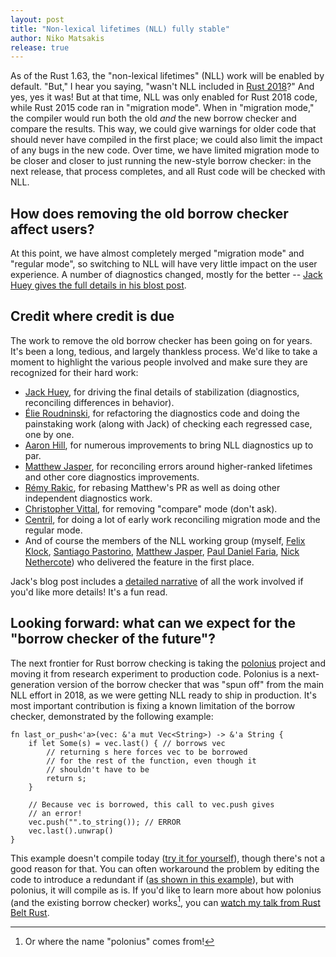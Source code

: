 ```yaml
---
layout: post
title: "Non-lexical lifetimes (NLL) fully stable"
author: Niko Matsakis
release: true
---
```


As of the Rust 1.63, the "non-lexical lifetimes" (NLL) work will be enabled by default. "But," I hear you saying, "wasn't NLL included in [Rust 2018]?" And yes, yes it was! But at that time, NLL was only enabled for Rust 2018 code, while Rust 2015 code ran in "migration mode". When in "migration mode," the compiler would run both the old *and* the new borrow checker and compare the results. This way, we could give warnings for older code that should never have compiled in the first place; we could also limit the impact of any bugs in the new code. Over time, we have limited migration mode to be closer and closer to just running the new-style borrow checker: in the next release, that process completes, and all Rust code will be checked with NLL. 

[Rust 2018]: https://blog.rust-lang.org/2018/12/06/Rust-1.31-and-rust-2018.html

## How does removing the old borrow checker affect users?

At this point, we have almost completely merged "migration mode" and "regular mode", so switching to NLL will have very little impact on the user experience. A number of diagnostics changed, mostly for the better -- [Jack Huey gives the full details in his blost post](https://jackh726.github.io/rust/2022/06/10/nll-stabilization.html).

## Credit where credit is due

The work to remove the old borrow checker has been going on for years. It's been a long, tedious, and largely thankless process. We'd like to take a moment to highlight the various people involved and make sure they are recognized for their hard work:

* [Jack Huey](https://github.com/jackh726/), for driving the final details of stabilization (diagnostics, reconciling differences in behavior).
* [Élie Roudninski](https://github.com/marmeladema), for refactoring the diagnostics code and doing the painstaking work (along with Jack) of checking each regressed case, one by one.
* [Aaron Hill](https://github.com/Aaron1011), for numerous improvements to bring NLL diagnostics up to par.
* [Matthew Jasper](https://github.com/matthewjasper), for reconciling errors around higher-ranked lifetimes and other core diagnostics improvements.
* [Rémy Rakic](https://github.com/lqd), for rebasing Matthew's PR as well as doing other independent diagnostics work.
* [Christopher Vittal](https://github.com/chrisvittal), for removing "compare" mode (don't ask).
* [Centril](https://github.com/centril), for doing a lot of early work reconciling migration mode and the regular mode.
* And of course the members of the NLL working group (myself, [Felix Klock](https://github.com/pnkfelix), [Santiago Pastorino](https://github.com/spastorino), [Matthew Jasper](https://github.com/matthewjasper), [Paul Daniel Faria](https://github.com/nashenas88), [Nick Nethercote](https://github.com/nnethercote)) who delivered the feature in the first place.

Jack's blog post includes a [detailed narrative](https://jackh726.github.io/rust/2022/06/10/nll-stabilization.html#how-did-we-get-here) of all the work involved if you'd like more details! It's a fun read.

## Looking forward: what can we expect for the "borrow checker of the future"?

The next frontier for Rust borrow checking is taking the [polonius](https://github.com/rust-lang/polonius) project and moving it from research experiment to production code. Polonius is a next-generation version of the borrow checker that was "spun off" from the main NLL effort in 2018, as we were getting NLL ready to ship in production. It's most important contribution is fixing a known limitation of the borrow checker, demonstrated by the following example:

```rust=
fn last_or_push<'a>(vec: &'a mut Vec<String>) -> &'a String {
    if let Some(s) = vec.last() { // borrows vec
        // returning s here forces vec to be borrowed
        // for the rest of the function, even though it
        // shouldn't have to be
        return s; 
    }
    
    // Because vec is borrowed, this call to vec.push gives
    // an error!
    vec.push("".to_string()); // ERROR
    vec.last().unwrap()
}
```

This example doesn't compile today ([try it for yourself](https://play.rust-lang.org/?version=stable&mode=debug&edition=2021&gist=517ac32f0aab076faa32b9065783bbb4)), though there's not a good reason for that. You can often workaround the problem by editing the code to introduce a redundant if ([as shown in this example](https://play.rust-lang.org/?version=stable&mode=debug&edition=2021&gist=d9b25963e83201902ecf5c02d79cbc13)), but with polonius, it will compile as is. If you'd like to learn more about how polonius (and the existing borrow checker) works[^name], you can [watch my talk from Rust Belt Rust](https://www.youtube.com/watch?v=_agDeiWek8w).

[^name]: Or where the name "polonius" comes from!